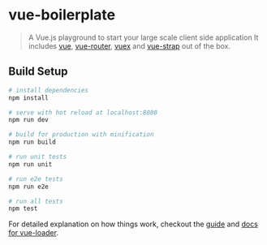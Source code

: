# vue-boilerplate

> A Vue.js playground to start your large scale client side application
> It includes [vue](http://vuejs.org/), [vue-router](http://router.vuejs.org/en/index.html), [vuex](http://vuex.vuejs.org/en/index.html) and [vue-strap](http://yuche.github.io/vue-strap/) out of the box.

## Build Setup

``` bash
# install dependencies
npm install

# serve with hot reload at localhost:8080
npm run dev

# build for production with minification
npm run build

# run unit tests
npm run unit

# run e2e tests
npm run e2e

# run all tests
npm test
```

For detailed explanation on how things work, checkout the [guide](http://vuejs-templates.github.io/webpack/) and [docs for vue-loader](http://vuejs.github.io/vue-loader).
